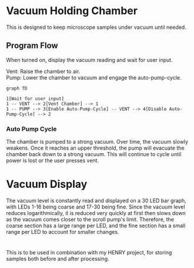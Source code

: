 # Vacuum Holding Chamber
This is designed to keep microscope samples under vacuum until needed.

## Program Flow
When turned on, display the vacuum reading and wait for user input.

Vent: Raise the chamber to air.
\
Pump: Lower the chamber to vacuum and engage the auto-pump-cycle.

```mermaid
graph TD

1[Wait for user input]
1 -- VENT --> 2[Vent Chamber] --> 1
1 -- PUMP --> 3[Enable Auto-Pump-Cycle] -- VENT --> 4[Disable Auto-Pump-Cycle] --> 2
```

### Auto Pump Cycle
The chamber is pumped to a strong vacuum.
Over time, the vacuum slowly weakens.
Once it reaches an upper threshold, the pump will evacuate the chamber back down to a strong vacuum.
This will continue to cycle until power is lost or the user presses vent.

# Vacuum Display
The vacuum level is constantly read and displayed on a 30 LED bar graph, with LEDs 1-16 being coarse and 17-30 being fine.
Since the vacuum level reduces logarithmically, it is reduced very quickly at first then slows down as the vacuum comes closer to the scroll pump's limit.
Therefore, the coarse section has a large range per LED, and the fine section has a small range per LED to account for smaller changes.

#
This is to be used in combination with my HENRY project, for storing samples both before and after processing.
